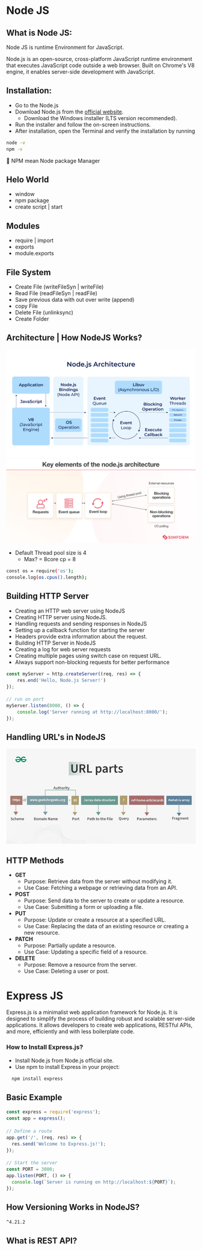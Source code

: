 # Node JS

## What is Node JS:

Node JS is runtime Environment for JavaScript.

Node.js is an open-source, cross-platform JavaScript runtime environment that executes JavaScript code outside a web browser. Built on Chrome's V8 engine, it enables server-side development with JavaScript.

## Installation:

- Go to the Node.js
- Download Node.js from the [official website](https://nodejs.org/).
  - Download the Windows installer (LTS version recommended).
- Run the installer and follow the on-screen instructions.
- After installation, open the Terminal and verify the installation by running

```bash
node -v
npm -v 
```
📌 NPM mean Node package Manager 

## Helo World
- window
- npm package
- create script | start 

## Modules
- require |  import 
- exports 
- module.exports

## File System
- Create File (writeFileSyn | writeFile)
- Read File  (readFileSyn | readFile)
- Save previous data with out over write (append)
- copy File
- Delete File (unlinksync)
- Create Folder

## Architecture | How NodeJS Works?
![](./images/Node.js-Architecture-Chart.png)
![](./images/nodejs.webp)
- Default Thread pool size is 4
  - Max? = 8core cp = 8

```bash
const os = require('os');
console.log(os.cpus().length);
```
## Building HTTP Server

 <!-- in server Folder perform this task -->

- Creating an HTTP web server using NodeJS
- Creating HTTP server using NodeJS.
- Handling requests and sending responses in NodeJS
- Setting up a callback function for starting the server
- Headers provide extra information about the request.
- Building HTTP Server in NodeJS
- Creating a log for web server requests
- Creating multiple pages using switch case on request URL.
- Always support non-blocking requests for better performance

```js
const myServer = http.createServer((req, res) => {  
    res.end('Hello, Node.js Server!')
});

// run on port
myServer.listen(8000, () => {
    console.log('Server running at http://localhost:8000/');   
});

```
## Handling URL's in NodeJS
![](./images/url.webp)

## HTTP Methods

- **GET** 
    - Purpose: Retrieve data from the server without modifying it.
    - Use Case: Fetching a webpage or retrieving data from an API.
- **POST**
  - Purpose: Send data to the server to create or update a resource.
  - Use Case: Submitting a form or uploading a file.
- **PUT**
  - Purpose: Update or create a resource at a specified URL.
  - Use Case: Replacing the data of an existing resource or creating a new resource.
- **PATCH**
  - Purpose: Partially update a resource.
  - Use Case: Updating a specific field of a resource.
- **DELETE**
  - Purpose: Remove a resource from the server.
  - Use Case: Deleting a user or post.


# Express JS

Express.js is a minimalist web application framework for Node.js. It is designed to simplify the process of building robust and scalable server-side applications. It allows developers to create web applications, RESTful APIs, and more, efficiently and with less boilerplate code.

### How to Install Express.js?
- Install Node.js from Node.js official site.
- Use npm to install Express in your project:
```bash
  npm install express
```

## Basic Example

```js
const express = require('express');
const app = express();

// Define a route
app.get('/', (req, res) => {
  res.send('Welcome to Express.js!');
});

// Start the server
const PORT = 3000;
app.listen(PORT, () => {
  console.log(`Server is running on http://localhost:${PORT}`);
});
```
## How Versioning Works in NodeJS?

`^4.21.2`


## What is REST API?